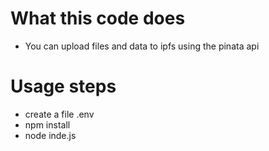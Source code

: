 # What this code does
- You can upload files and data to ipfs using the pinata api

# Usage steps
- create a file .env
- npm install
- node inde.js